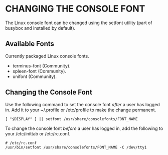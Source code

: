 CHANGING THE CONSOLE FONT
=========================

The Linux console font can be changed using the setfont utility (part of busybox
and installed by default).

Available Fonts
---------------

Currently packaged Linux console fonts.

*   terminus-font (Community).
*   spleen-font (Community).
*   unifont (Community).

Changing the Console Font
-------------------------

Use the following command to set the console font _after_ a user has logged in.
Add it to your ~/.profile or /etc/profile to make the change permanent.

    [ "$DISPLAY" ] || setfont /usr/share/consolefonts/FONT_NAME

To change the console font _before_ a user has logged in, add the following to
your /etc/inittab or /etc/rc.conf.

    # /etc/rc.conf
    /usr/bin/setfont /usr/share/consolefonts/FONT_NAME -C /dev/tty1

